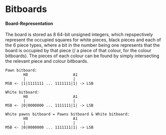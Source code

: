 # Bitboards

#### Board-Representation
The board is stored as 8 64-bit unsigned integers, which repspectively represent the occupied squares for
white pieces, black pieces and each of the 6 piece types, where a bit in the number being one represents that
the board is occupied by that piece (/ a piece of that colour, for the colour bitboards). The pieces of each colour
can be found by simply intersecting the relevant piece and colour bitboards.

```
Pawn bitboard:
        H8                    A1
        |                     |
MSB <- |1|1111111 ... 1111111|1| -> LSB

White bitboard:
        H8                    A1
        |                     |
MSB <- |0|0000000 ... 1111111|1| -> LSB

White pawns bitboard = Pawns bitboard & White bitboard:
        H8                    A1
        |                     |
MSB <- |0|0000000 ... 1111111|1| -> LSB
```
